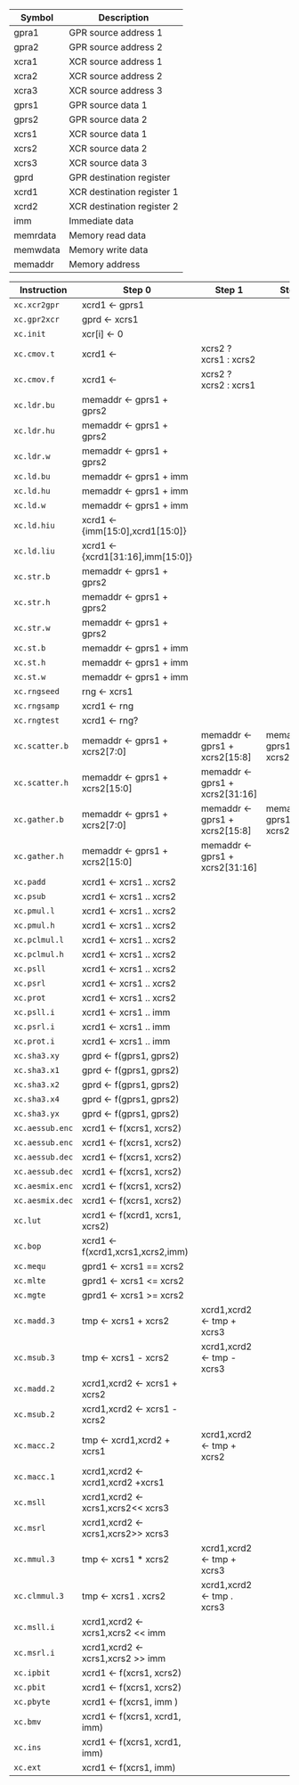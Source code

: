 
Symbol          | Description
----------------|------------------------------------------------
gpra1           | GPR source address 1
gpra2           | GPR source address 2
xcra1           | XCR source address 1
xcra2           | XCR source address 2
xcra3           | XCR source address 3
gprs1           | GPR source data 1
gprs2           | GPR source data 2
xcrs1           | XCR source data 1
xcrs2           | XCR source data 2
xcrs3           | XCR source data 3
gprd            | GPR destination register
xcrd1           | XCR destination register 1
xcrd2           | XCR destination register 2
imm             | Immediate data
memrdata        | Memory read data
memwdata        | Memory write data
memaddr         | Memory address


Instruction     | Step 0                            | Step 1                            | Step 2                            | Step 3                           |
----------------|-----------------------------------|-----------------------------------|-----------------------------------|-----------------------------------|
`xc.xcr2gpr`    | xcrd1 <- gprs1                    |                                   |                                   |                                   |
`xc.gpr2xcr`    | gprd  <- xcrs1                    |                                   |                                   |                                   |
`xc.init`       | xcr[i] <- 0                       |                                   |                                   |                                   |
`xc.cmov.t`     | xcrd1 <- |xcrs2 ? xcrs1 : xcrs2   |                                   |                                   |                                   |
`xc.cmov.f`     | xcrd1 <- |xcrs2 ? xcrs2 : xcrs1   |                                   |                                   |                                   |
`xc.ldr.bu`     | memaddr <- gprs1 + gprs2          |                                   |                                   |                                   |
`xc.ldr.hu`     | memaddr <- gprs1 + gprs2          |                                   |                                   |                                   |
`xc.ldr.w`      | memaddr <- gprs1 + gprs2          |                                   |                                   |                                   |
`xc.ld.bu`      | memaddr <- gprs1 + imm            |                                   |                                   |                                   |
`xc.ld.hu`      | memaddr <- gprs1 + imm            |                                   |                                   |                                   |
`xc.ld.w`       | memaddr <- gprs1 + imm            |                                   |                                   |                                   |
`xc.ld.hiu`     | xcrd1 <- {imm[15:0],xcrd1[15:0]}  |                                   |                                   |                                   |
`xc.ld.liu`     | xcrd1 <- {xcrd1[31:16],imm[15:0]} |                                   |                                   |                                   |
`xc.str.b`      | memaddr <- gprs1 + gprs2          |                                   |                                   |                                   |
`xc.str.h`      | memaddr <- gprs1 + gprs2          |                                   |                                   |                                   |
`xc.str.w`      | memaddr <- gprs1 + gprs2          |                                   |                                   |                                   |
`xc.st.b`       | memaddr <- gprs1 + imm            |                                   |                                   |                                   |
`xc.st.h`       | memaddr <- gprs1 + imm            |                                   |                                   |                                   |
`xc.st.w`       | memaddr <- gprs1 + imm            |                                   |                                   |                                   |
`xc.rngseed`    | rng <- xcrs1                      |                                   |                                   |                                   |
`xc.rngsamp`    | xcrd1 <- rng                      |                                   |                                   |                                   |
`xc.rngtest`    | xcrd1 <- rng?                     |                                   |                                   |                                   |
`xc.scatter.b`  | memaddr <- gprs1 + xcrs2[7:0]     | memaddr <- gprs1 + xcrs2[15:8]    | memaddr <- gprs1 + xcrs2[23:16]   | memaddr <- gprs1 + xcrs2[31:24]   |
`xc.scatter.h`  | memaddr <- gprs1 + xcrs2[15:0]    | memaddr <- gprs1 + xcrs2[31:16]   |                                   |                                   |
`xc.gather.b`   | memaddr <- gprs1 + xcrs2[7:0]     | memaddr <- gprs1 + xcrs2[15:8]    | memaddr <- gprs1 + xcrs2[23:16]   | memaddr <- gprs1 + xcrs2[31:24]   |
`xc.gather.h`   | memaddr <- gprs1 + xcrs2[15:0]    | memaddr <- gprs1 + xcrs2[31:16]   |                                   |                                   |
`xc.padd`       | xcrd1 <- xcrs1 .. xcrs2           |                                   |                                   |                                   |
`xc.psub`       | xcrd1 <- xcrs1 .. xcrs2           |                                   |                                   |                                   |
`xc.pmul.l`     | xcrd1 <- xcrs1 .. xcrs2           |                                   |                                   |                                   |
`xc.pmul.h`     | xcrd1 <- xcrs1 .. xcrs2           |                                   |                                   |                                   |
`xc.pclmul.l`   | xcrd1 <- xcrs1 .. xcrs2           |                                   |                                   |                                   |
`xc.pclmul.h`   | xcrd1 <- xcrs1 .. xcrs2           |                                   |                                   |                                   |
`xc.psll`       | xcrd1 <- xcrs1 .. xcrs2           |                                   |                                   |                                   |
`xc.psrl`       | xcrd1 <- xcrs1 .. xcrs2           |                                   |                                   |                                   |
`xc.prot`       | xcrd1 <- xcrs1 .. xcrs2           |                                   |                                   |                                   |
`xc.psll.i`     | xcrd1 <- xcrs1 .. imm             |                                   |                                   |                                   |
`xc.psrl.i`     | xcrd1 <- xcrs1 .. imm             |                                   |                                   |                                   |
`xc.prot.i`     | xcrd1 <- xcrs1 .. imm             |                                   |                                   |                                   |
`xc.sha3.xy`    | gprd  <- f(gprs1, gprs2)          |                                   |                                   |                                   |
`xc.sha3.x1`    | gprd  <- f(gprs1, gprs2)          |                                   |                                   |                                   |
`xc.sha3.x2`    | gprd  <- f(gprs1, gprs2)          |                                   |                                   |                                   |
`xc.sha3.x4`    | gprd  <- f(gprs1, gprs2)          |                                   |                                   |                                   |
`xc.sha3.yx`    | gprd  <- f(gprs1, gprs2)          |                                   |                                   |                                   |
`xc.aessub.enc` | xcrd1 <- f(xcrs1, xcrs2)          |                                   |                                   |                                   |
`xc.aessub.enc` | xcrd1 <- f(xcrs1, xcrs2)          |                                   |                                   |                                   |
`xc.aessub.dec` | xcrd1 <- f(xcrs1, xcrs2)          |                                   |                                   |                                   |
`xc.aessub.dec` | xcrd1 <- f(xcrs1, xcrs2)          |                                   |                                   |                                   |
`xc.aesmix.enc` | xcrd1 <- f(xcrs1, xcrs2)          |                                   |                                   |                                   |
`xc.aesmix.dec` | xcrd1 <- f(xcrs1, xcrs2)          |                                   |                                   |                                   |
`xc.lut`        | xcrd1 <- f(xcrd1, xcrs1, xcrs2)   |                                   |                                   |                                   |
`xc.bop`        | xcrd1 <- f(xcrd1,xcrs1,xcrs2,imm) |                                   |                                   |                                   |
`xc.mequ`       | gprd1 <- xcrs1 == xcrs2           |                                   |                                   |                                   |
`xc.mlte`       | gprd1 <- xcrs1 <= xcrs2           |                                   |                                   |                                   |
`xc.mgte`       | gprd1 <- xcrs1 >= xcrs2           |                                   |                                   |                                   |
`xc.madd.3`     | tmp <- xcrs1 + xcrs2              |  xcrd1,xcrd2 <- tmp + xcrs3       |                                   |                                   |
`xc.msub.3`     | tmp <- xcrs1 - xcrs2              |  xcrd1,xcrd2 <- tmp - xcrs3       |                                   |                                   |
`xc.madd.2`     | xcrd1,xcrd2 <- xcrs1 + xcrs2      |                                   |                                   |                                   |
`xc.msub.2`     | xcrd1,xcrd2 <- xcrs1 - xcrs2      |                                   |                                   |                                   |
`xc.macc.2`     | tmp <- xcrd1,xcrd2 + xcrs1        |  xcrd1,xcrd2 <- tmp + xcrs2       |                                   |                                   |
`xc.macc.1`     | xcrd1,xcrd2 <- xcrd1,xcrd2 +xcrs1 |                                   |                                   |                                   |
`xc.msll`       | xcrd1,xcrd2 <- xcrs1,xcrs2<< xcrs3|                                   |                                   |                                   |
`xc.msrl`       | xcrd1,xcrd2 <- xcrs1,xcrs2>> xcrs3|                                   |                                   |                                   |
`xc.mmul.3`     | tmp         <- xcrs1 * xcrs2      |  xcrd1,xcrd2 <- tmp + xcrs3       |                                   |                                   |
`xc.clmmul.3`   | tmp         <- xcrs1 . xcrs2      |  xcrd1,xcrd2 <- tmp . xcrs3       |                                   |                                   |
`xc.msll.i`     | xcrd1,xcrd2 <- xcrs1,xcrs2 << imm |                                   |                                   |                                   |
`xc.msrl.i`     | xcrd1,xcrd2 <- xcrs1,xcrs2 >> imm |                                   |                                   |                                   |
`xc.ipbit`      | xcrd1 <- f(xcrs1, xcrs2)          |                                   |                                   |                                   |
`xc.pbit`       | xcrd1 <- f(xcrs1, xcrs2)          |                                   |                                   |                                   |
`xc.pbyte`      | xcrd1 <- f(xcrs1, imm  )          |                                   |                                   |                                   |
`xc.bmv`        | xcrd1 <- f(xcrs1, xcrd1, imm)     |                                   |                                   |                                   |
`xc.ins`        | xcrd1 <- f(xcrs1, xcrd1, imm)     |                                   |                                   |                                   |
`xc.ext`        | xcrd1 <- f(xcrs1, imm)            |                                   |                                   |                                   |

